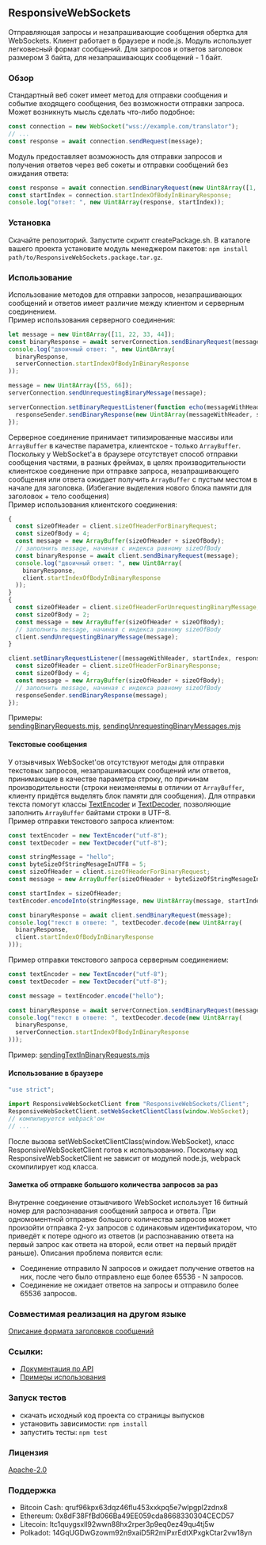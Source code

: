 ﻿## ResponsiveWebSockets

Отправляющая запросы и незапрашивающие сообщения обертка для WebSockets.
Клиент работает в браузере и node.js. Модуль использует легковесный формат сообщений.
Для запросов и ответов заголовок размером 3 байта, для незапрашивающих сообщений - 1 байт.

### Обзор

Стандартный веб сокет имеет метод для отправки сообщения и событие входящего сообщения,
без возможности отправки запроса.
Может возникнуть мысль сделать что-либо подобное:

```js
const connection = new WebSocket("wss://example.com/translator");
// ...
const response = await connection.sendRequest(message);
```

Модуль предоставляет возможность для отправки запросов и получения ответов
через веб сокеты и отправки сообщений без ожидания ответа:

```js
const response = await connection.sendBinaryRequest(new Uint8Array([1, 2, 3, 4]).buffer);
const startIndex = connection.startIndexOfBodyInBinaryResponse;
console.log("ответ: ", new Uint8Array(response, startIndex));
```

### Установка

Скачайте репозиторий. Запустите скрипт createPackage.sh.
В каталоге вашего проекта установите модуль менеджером пакетов:
`npm install path/to/ResponsiveWebSockets.package.tar.gz`.

### Использование

Использование методов для отправки запросов, незапрашивающих сообщений и ответов имеет различие
между клиентом и серверным соединением.  
Пример использования серверного соединения:

```js
let message = new Uint8Array([11, 22, 33, 44]);
const binaryResponse = await serverConnection.sendBinaryRequest(message);
console.log("двоичный ответ: ", new Uint8Array(
  binaryResponse,
  serverConnection.startIndexOfBodyInBinaryResponse
));

message = new Uint8Array([55, 66]);
serverConnection.sendUnrequestingBinaryMessage(message);

serverConnection.setBinaryRequestListener(function echo(messageWithHeader, startIndex, responseSender) {
  responseSender.sendBinaryResponse(new Uint8Array(messageWithHeader, startIndex));
});
```

Серверное соединение принимает типизированные массивы или `ArrayBuffer` в качестве параметра,
клиентское - только `ArrayBuffer`. Поскольку у WebSocket'а в браузере отсутствует способ отправки
сообщения частями, в разных фреймах, в целях производительности клиентское соединение при отправке
запроса, незапрашивающего сообщения или ответа ожидает получить `ArrayBuffer` с пустым местом в начале
для заголовка. (Избегание выделения нового блока памяти для заголовок + тело сообщения)  
Пример использования клиентского соединения:

```js
{
  const sizeOfHeader = client.sizeOfHeaderForBinaryRequest;
  const sizeOfBody = 4;
  const message = new ArrayBuffer(sizeOfHeader + sizeOfBody);
  // заполнить message, начиная с индекса равному sizeOfBody
  const binaryResponse = await client.sendBinaryRequest(message);
  console.log("двоичный ответ: ", new Uint8Array(
    binaryResponse,
    client.startIndexOfBodyInBinaryResponse
  ));
}
{
  const sizeOfHeader = client.sizeOfHeaderForUnrequestingBinaryMessage;
  const sizeOfBody = 2;
  const message = new ArrayBuffer(sizeOfHeader + sizeOfBody);
  // заполнить message, начиная с индекса равному sizeOfBody
  client.sendUnrequestingBinaryMessage(message);
}

client.setBinaryRequestListener((messageWithHeader, startIndex, responseSender) => {
  const sizeOfHeader = client.sizeOfHeaderForBinaryResponse;
  const sizeOfBody = 4;
  const message = new ArrayBuffer(sizeOfHeader + sizeOfBody);
  // заполнить message, начиная с индекса равному sizeOfBody
  responseSender.sendBinaryResponse(message);
});
```

Примеры:  
[sendingBinaryRequests.mjs](/examples/sendingBinaryRequests.mjs),
[sendingUnrequestingBinaryMessages.mjs](/examples/sendingUnrequestingBinaryMessages.mjs)

#### Текстовые сообщения

У отзывчивых WebSocket'ов отсутствуют методы для отправки текстовых запросов, незапрашивающих сообщений или ответов,
принимающие в качестве параметра строку, по причинам производительности
(строки неизменяемы в отличии от `ArrayBuffer`, клиенту придётся выделять блок памяти для сообщения).
Для отправки текста помогут классы
[TextEncoder](https://developer.mozilla.org/en-US/docs/Web/API/TextEncoder)
и
[TextDecoder](https://developer.mozilla.org/en-US/docs/Web/API/TextDecoder),
позволяющие заполнить `ArrayBuffer` байтами строки в UTF-8.  
Пример отправки текстового запроса клиентом:

```js
const textEncoder = new TextEncoder("utf-8");
const textDecoder = new TextDecoder("utf-8");

const stringMessage = "hello";
const byteSizeOfStringMesageInUTF8 = 5;
const sizeOfHeader = client.sizeOfHeaderForBinaryRequest;
const message = new ArrayBuffer(sizeOfHeader + byteSizeOfStringMesageInUTF8);

const startIndex = sizeOfHeader;
textEncoder.encodeInto(stringMessage, new Uint8Array(message, startIndex));

const binaryResponse = await client.sendBinaryRequest(message);
console.log("текст в ответе: ", textDecoder.decode(new Uint8Array(
  binaryResponse,
  client.startIndexOfBodyInBinaryResponse
)));
```

Пример отправки текстового запроса серверным соединением:

```js
const textEncoder = new TextEncoder("utf-8");
const textDecoder = new TextDecoder("utf-8");

const message = textEncoder.encode("hello");

const binaryResponse = await serverConnection.sendBinaryRequest(message);
console.log("текст в ответе: ", textDecoder.decode(new Uint8Array(
  binaryResponse,
  serverConnection.startIndexOfBodyInBinaryResponse
)));
```

Пример: [sendingTextInBinaryRequests.mjs](/examples/sendingTextInBinaryRequests.mjs)

#### Использование в браузере

```js
"use strict";

import ResponsiveWebSocketClient from "ResponsiveWebSockets/Client";
ResponsiveWebSocketClient.setWebSocketClientClass(window.WebSocket);
// компилируется webpack'ом
// ...
```

После вызова setWebSocketClientClass(window.WebSocket), класс ResponsiveWebSocketClient готов к использованию.
Поскольку код ResponsiveWebSocketClient не зависит от модулей node.js, webpack скомпилирует код класса.

#### Заметка об отправке большого количества запросов за раз

Внутренне соединение отзывчивого WebSocket использует 16 битный номер для распознавания сообщений запроса и ответа.
При одномоментной отправке большого количества запросов может произойти отправка 2-ух запросов с одинаковым
идентификатором, что приведёт к потере одного из ответов
(и распознаванию ответа на первый запрос как ответа на второй, если ответ на первый придёт раньше).
Описания проблема появится если:

* Соединение отправило N запросов и ожидает получение ответов на них, после чего было отправлено еще более
65536 - N запросов.
* Соединение не ожидает ответов на запросы и отправило более 65536 запросов.

### Совместимая реализация на другом языке

[Описание формата заголовков сообщений](/doc/translations/messagesHeadersFormat.ru.md)

### Ссылки:

- [Документация по API](/doc/translations/API.ru.md)
- [Примеры использования](/examples)

### Запуск тестов

- скачать исходный код проекта со страницы выпусков
- установить зависимости: `npm install`
- запустить тесты: `npm test`

### Лицензия

[Apache-2.0](http://www.apache.org/licenses/LICENSE-2.0)

### Поддержка

- Bitcoin Cash: qruf96kpx63dqz46flu453xxkpq5e7wlpgpl2zdnx8
- Ethereum: 0x8dF38FfBd066Ba49EE059cda8668330304CECD57
- Litecoin: ltc1quygsxll92wwn88hx2rper3p9eq0ez49qu4tj5w
- Polkadot: 14GqUGDwGzowm92n9xaiD5R2miPxrEdtXPxgkCtar2vw18yn
